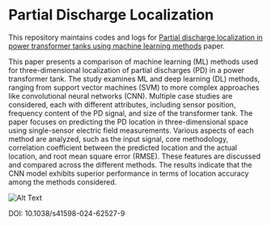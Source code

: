 # Partial Discharge Localization

This repository maintains codes and logs for [Partial discharge localization in power transformer tanks using machine learning methods](https://www.nature.com/articles/s41598-024-62527-9) paper. 

This paper presents a comparison of machine learning (ML) methods used for three-dimensional localization of partial discharges (PD) in a power transformer tank. The study examines ML and deep learning (DL) methods, ranging from support vector machines (SVM) to more complex approaches like convolutional neural networks (CNN). Multiple case studies are considered, each with different attributes, including sensor position, frequency content of the PD signal, and size of the transformer tank. The paper focuses on predicting the PD location in three-dimensional space using single-sensor electric field measurements. Various aspects of each method are analyzed, such as the input signal, core methodology, correlation coefficient between the predicted location and the actual location, and root mean square error (RMSE). These features are discussed and compared across the different methods. The results indicate that the CNN model exhibits superior performance in terms of location accuracy among the methods considered.

![Alt Text](logs/1D_final_case_study_one/Animation.gif)

DOI: 10.1038/s41598-024-62527-9
